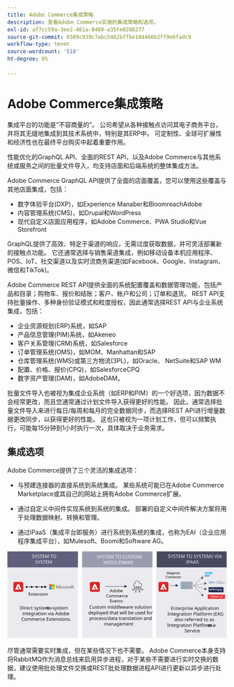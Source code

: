 ```yaml
---
title: Adobe Commerce集成策略
description: 查看Adobe Commerce实施的集成策略和选项。
exl-id: af7cc59a-3ee2-461a-8489-a35fe0288277
source-git-commit: 6509c939c7abc5462bffbe104466b2ff9e6fadc9
workflow-type: tm+mt
source-wordcount: '518'
ht-degree: 0%

---
```


# Adobe Commerce集成策略

集成平台的功能是“不容商量的”。 公司希望从各种接触点访问其电子商务平台，并将其无缝地集成到其技术系统中，特别是其ERP中。 可定制性、全球可扩展性和经济性也在最终平台购买中起着重要作用。

性能优化的GraphQL API、全面的REST API，以及Adobe Commerce与其他系统或服务之间的批量文件导入，均支持店面和后端系统的整体集成方法。

Adobe Commerce GraphQL API提供了全面的店面覆盖，您可以使用这些覆盖与其他店面集成，包括：

- 数字体验平台(DXP)，如Experience Manaber和BloomreachAdobe
- 内容管理系统(CMS)，如Drupal和WordPress
- 现代自定义店面应用程序，如Adobe Commerce、PWA Studio和Vue Storefront

GraphQL提供了高效、特定于渠道的响应，无需过度获取数据，并可灵活部署新的接触点功能。 它还通常选择与销售渠道集成，例如移动设备本机应用程序、POS、IoT、社交渠道以及实时流商务渠道(如Facebook、Google、Instagram、微信和TikTok)。

Adobe Commerce REST API提供全面的系统配置覆盖和数据管理功能，包括产品和目录；购物车、报价和结账；客户、帐户和公司；订单和退货。 REST API支持批量操作、多种身份验证模式和粒度授权，因此通常选择REST API与企业系统集成，包括：

- 企业资源规划(ERP)系统，如SAP
- 产品信息管理(PIM)系统，如Akeneo
- 客户关系管理(CRM)系统，如Salesforce
- 订单管理系统(OMS)，如MOM、Manhattan和SAP
- 仓库管理系统(WMS)或第三方物流(3PL)，如Oracle、 NetSuite和SAP WM
- 配置、价格、报价(CPQ)，如SalesforceCPQ
- 数字资产管理(DAM)，如AdobeDAM。

批量文件导入也被视为集成企业系统（如ERP和PIM）的一个好选项，因为数据不会经常更改，而且您通常通过计划文件导入获得更好的性能。 因此，通常选择批量文件导入来进行每日/每周和每月的完全数据同步，而选择REST API进行增量数据更改同步，以获得更好的性能。 这也只被视为一项计划工作，但可以频繁执行，可能每15分钟到1小时执行一次，具体取决于业务需求。

## 集成选项

Adobe Commerce提供了三个灵活的集成选项：

- 与预建连接器的直接系统到系统集成。 某些系统可能已在Adobe Commerce Marketplace或其自己的网站上拥有Adobe Commerce扩展。

- 通过自定义中间件实现系统到系统的集成。 部署的自定义中间件解决方案将用于处理数据映射、转换和管理。

- 通过iPaaS（集成平台即服务）进行系统到系统的集成，也称为EAI（企业应用程序集成平台），如Mulesoft、Boomi和Software AG。

![Adobe Commerce集成选项](../../assets/playbooks/integration-options.svg)

尽管通常需要实时集成，但在某些情况下也不需要。 Adobe Commerce本身支持将RabbitMQ作为消息总线来启用异步进程，对于某些不需要进行实时交换的数据，建议使用批处理文件交换或REST批处理数据进程API进行更新以异步进行处理。
